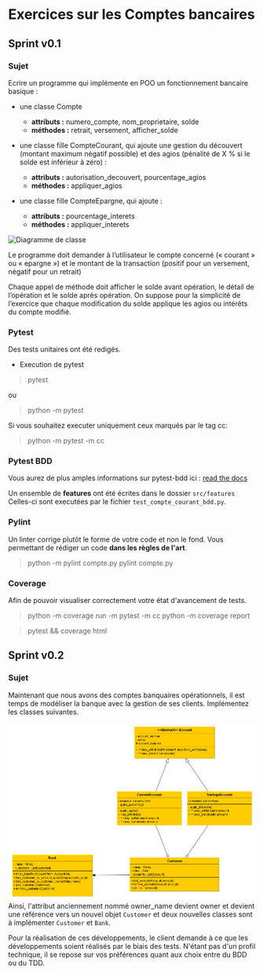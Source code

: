 # Exercices sur les Comptes bancaires
## Sprint v0.1

### Sujet
Ecrire un programme qui implémente en POO un fonctionnement bancaire basique :  

- une classe Compte 
    - **attributs :** numero_compte, nom_proprietaire, solde  
    - **méthodes :** retrait, versement, afficher_solde  

- une classe fille CompteCourant, qui ajoute une gestion du découvert (montant maximum négatif 
possible) et des agios (pénalité de X % si le solde est inférieur à zéro) :  
    - **attributs :** autorisation_decouvert, pourcentage_agios  
    - **méthodes :** appliquer_agios  

- une classe fille CompteEpargne, qui ajoute :  
    - **attributs :** pourcentage_interets  
    - **méthodes :** appliquer_interets  

 ![Diagramme de classe](./diagramme_classe_v0.1.png)

Le programme doit demander à l’utilisateur le compte concerné (« courant » ou « epargne ») et le montant 
de la transaction (positif pour un versement, négatif pour un retrait)  

Chaque appel de méthode doit afficher le solde avant opération, le détail de l’opération et le solde après 
opération. On suppose pour la simplicité de l’exercice que chaque modification du solde applique les agios 
ou intérêts du compte modifié. 

### Pytest

Des tests unitaires ont été redigés.

 - Execution de pytest
> pytest

ou

> python -m pytest

Si vous souhaitez executer uniquement ceux marqués par le tag cc:
> python -m pytest -m cc

### Pytest BDD
Vous aurez de plus amples informations sur pytest-bdd ici : [read the docs
](https://pytest-bdd.readthedocs.io/en/latest/)

Un ensemble de __features__ ont été écrites dans le dossier `src/features`
Celles-ci sont executées par le fichier `test_compte_courant_bdd.py`.

### Pylint
Un linter corrige plutôt le forme de votre code et non le fond.
Vous permettant de rédiger un code __dans les règles de l'art__.

> python -m pylint compte.py
> pylint compte.py

### Coverage
Afin de pouvoir visualiser correctement votre état d'avancement de tests.

> python -m coverage run -m pytest -m cc
> python -m coverage report

> pytest && coverage html

## Sprint v0.2

### Sujet

Maintenant que nous avons des comptes banquaires opérationnels, il est temps de modéliser la banque avec la gestion de ses clients. 
Implémentez les classes suivantes. 

![Diagramme de classe v0.2](./diagramme_classe_v0.2.png)
Ainsi, l'attribut anciennement nommé owner_name devient owner et devient une référence vers un nouvel objet `Customer` et deux nouvelles classes sont à implémenter `Customer` et `Bank`.

Pour la réalisation de ces développements, le client demande à ce que les développements soient réalisés par le biais des tests. N'étant pas d'un profil technique, il se repose sur vos préférences quant aux choix entre du BDD ou du TDD. 

